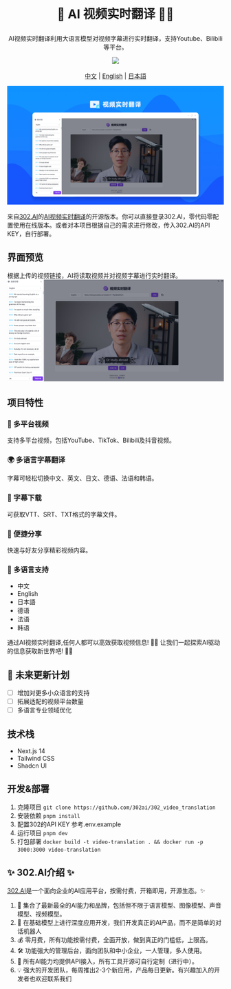 # <p align="center">🎥 AI 视频实时翻译 🚀✨</p>

<p align="center">AI视频实时翻译利用大语言模型对视频字幕进行实时翻译，支持Youtube、Bilibili等平台。</p>

<p align="center"><a href="https://302.ai/tools/vt/" target="blank"><img src="https://file.302.ai/gpt/imgs/github/20250102/72a57c4263944b73bf521830878ae39a.png" /></a></p >

<p align="center"><a href="README_zh.md">中文</a> | <a href="README.md">English</a> | <a href="README_ja.md">日本語</a></p>

![界面预览](docs/视频实时翻译.png)

来自[302.AI](https://302.ai)的[AI视频实时翻译](https://302.ai/tools/vt/)的开源版本。你可以直接登录302.AI，零代码零配置使用在线版本。或者对本项目根据自己的需求进行修改，传入302.AI的API KEY，自行部署。

## 界面预览
根据上传的视频链接，AI将读取视频并对视频字幕进行实时翻译。
![界面预览](docs/视频翻译1.png)

## 项目特性
### 🎥 多平台视频
  支持多平台视频，包括YouTube、TikTok、Bilibili及抖音视频。
### 🌍 多语言字幕翻译
  字幕可轻松切换中文、英文、日文、德语、法语和韩语。
### 📝 字幕下载
  可获取VTT、SRT、TXT格式的字幕文件。
### 💬 便捷分享
  快速与好友分享精彩视频内容。
### 🔄 多语言支持
  - 中文
  - English
  - 日本語
  - 德语
  - 法语
  - 韩语


通过AI视频实时翻译,任何人都可以高效获取视频信息! 🎉🎥 让我们一起探索AI驱动的信息获取新世界吧! 🌟🚀

## 🚩 未来更新计划
- [ ] 增加对更多小众语言的支持
- [ ] 拓展适配的视频平台数量
- [ ] 多语言专业领域优化

## 技术栈
- Next.js 14
- Tailwind CSS
- Shadcn UI

## 开发&部署
1. 克隆项目 `git clone https://github.com/302ai/302_video_translation`
2. 安装依赖 `pnpm install`
3. 配置302的API KEY 参考.env.example
4. 运行项目 `pnpm dev`
5. 打包部署 `docker build -t video-translation . && docker run -p 3000:3000 video-translation`


## ✨ 302.AI介绍 ✨
[302.AI](https://302.ai)是一个面向企业的AI应用平台，按需付费，开箱即用，开源生态。✨
1. 🧠 集合了最新最全的AI能力和品牌，包括但不限于语言模型、图像模型、声音模型、视频模型。
2. 🚀 在基础模型上进行深度应用开发，我们开发真正的AI产品，而不是简单的对话机器人
3. 💰 零月费，所有功能按需付费，全面开放，做到真正的门槛低，上限高。
4. 🛠 功能强大的管理后台，面向团队和中小企业，一人管理，多人使用。
5. 🔗 所有AI能力均提供API接入，所有工具开源可自行定制（进行中）。
6. 💡 强大的开发团队，每周推出2-3个新应用，产品每日更新。有兴趣加入的开发者也欢迎联系我们
